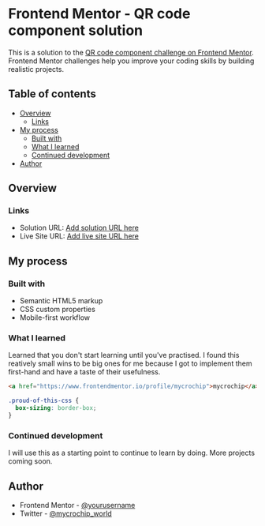 # Frontend Mentor - QR code component solution

This is a solution to the [QR code component challenge on Frontend Mentor](https://www.frontendmentor.io/challenges/qr-code-component-iux_sIO_H). Frontend Mentor challenges help you improve your coding skills by building realistic projects. 

## Table of contents

- [Overview](#overview)
  - [Links](#links)
- [My process](#my-process)
  - [Built with](#built-with)
  - [What I learned](#what-i-learned)
  - [Continued development](#continued-development)
- [Author](#author)


## Overview


### Links

- Solution URL: [Add solution URL here](https://github.com/mycrochip/QR-Code-Component.git)
- Live Site URL: [Add live site URL here](https://mycrochip.github.io/QR-Code-Component/)

## My process

### Built with

- Semantic HTML5 markup
- CSS custom properties
- Mobile-first workflow


### What I learned

Learned that you don't start learning until you've practised.
I found this reatively small wins to be big ones for me because I got to implement them first-hand and have a taste of their usefulness.

```html
<a href="https://www.frontendmentor.io/profile/mycrochip">mycrochip</a>
```
```css
.proud-of-this-css {
  box-sizing: border-box;
}
```


### Continued development

I will use this as a starting point to continue to learn by doing. More projects coming soon.


## Author

- Frontend Mentor - [@yourusername](https://www.frontendmentor.io/profile/mycrochip)
- Twitter - [@mycrochip_world](https://twitter.com/mycrochip_world)
